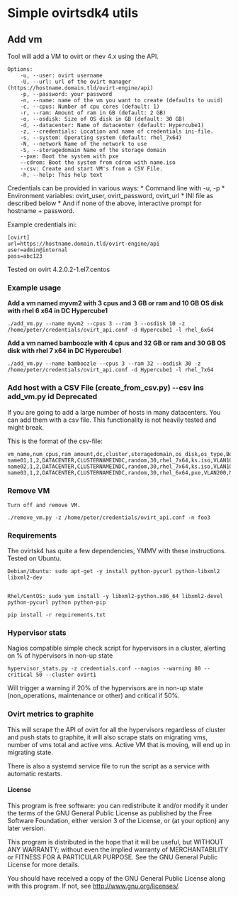 # Simple ovirtsdk4 utils

## Add  vm


Tool will add a VM to ovirt or rhev 4.x using the API.

    Options:
        -u, --user: ovirt username
        -U, --url: url of the ovirt manager (https://hostname.domain.tld/ovirt-engine/api)
        -p, --password: your password
        -n, --name: name of the vm you want to create (defaults to uuid)
        -c, --cpus: Number of cpu cores (default: 1)
        -r, --ram: Amount of ram in GB (default: 2 GB)
        -o, --osdisk: Size of OS disk in GB (default: 30 GB)
        -d, --datacenter: Name of datacenter (default: Hypercube1)
        -z, --credentials: Location and name of credentials ini-file.
        -s, --system: Operating system (default: rhel_7x64)
        -N, --network Name of the network to use
        -S, --storagedomain Name of the storage domain
        --pxe: Boot the system with pxe
        --cdrom: Boot the system from cdrom with name.iso
        --csv: Create and start VM's from a CSV File.
        -h, --help: This help text

Credentials can be provided in various ways:
    * Command line with -u, -p
    * Environment variables: ovirt_user, ovirt_password, ovirt_url
    * INI file as described below
    * And if none of the above, interactive prompt for hostname + password.

Example credentials ini:

    [ovirt]
    url=https://hostname.domain.tld/ovirt-engine/api
    user=admin@internal
    pass=abc123

Tested on ovirt 4.2.0.2-1.el7.centos

### Example usage

**Add a vm named myvm2 with 3 cpus and 3 GB or ram and 10 GB OS disk with rhel 6 x64 in DC Hypercube1**

    ./add_vm.py --name myvm2 --cpus 3 --ram 3 --osdisk 10 -z /home/peter/credentials/ovirt_api.conf -d Hypercube1 -l rhel_6x64

**Add a vm named bamboozle with 4 cpus and 32 GB or ram and 30 GB OS disk with rhel 7 x64 in DC Hypercube1**

    ./add_vm.py --name bamboozle --cpus 3 --ram 32 --osdisk 30 -z /home/peter/credentials/ovirt_api.conf -d Hypercube1 -l rhel_7x64


### Add host with a CSV File (create_from_csv.py) --csv ins add_vm.py id Deprecated

If you are going to add a large number of hosts in many datacenters. You can add them with a csv file.
This functionality is not heavily tested and might break.

This is the format of the csv-file:

    vm_name,num_cpus,ram_amount,dc,cluster,storagedomain,os_disk,os_type,BootDevice,network_name,Disk1,Disk2,Disk3,Disk4
    name01,1,2,DATACENTER,CLUSTERNAMEINDC,random,30,rhel_7x64,ks.iso,VLAN10,10:app,None,None,None
    name02,1,2,DATACENTER,CLUSTERNAMEINDC,random,30,rhel_7x64,ks.iso,VLAN10,10:app,10:misc,10:app2,10:misc2
    name03,1,2,DATACENTER,CLUSTERNAMEINDC,random,30,rhel_6x64,pxe,VLAN200,None,None,20:misc2,None


### Remove VM

    Turn off and remove VM.

    ./remove_vm.py -z /home/peter/credentials/ovirt_api.conf -n foo3


### Requirements

The ovirtsk4 has quite a few dependencies, YMMV with these instructions. Tested on Ubuntu.

    Debian/Ubuntu: sudo apt-get -y install python-pycurl python-libxml2 libxml2-dev


    Rhel/CentOS: sudo yum install -y libxml2-python.x86_64 libxml2-devel python-pycurl python python-pip

    pip install -r requirements.txt

### Hypervisor stats 

Nagios compatible simple check script for hypervisors in a cluster, alerting on % of hypervisors in non-up state 

    hypervisor_stats.py -z credentials.conf --nagios --warning 80 --critical 50 --cluster ovirt1 

Will trigger a warning if 20% of the hypervisors are in non-up state (non_operations, maintenance or other) and critical if 50%. 

### Ovirt metrics to graphite 

This will scrape the API of ovirt for all the hypervisors regardless of cluster and push stats to graphite, it will also scrape stats on migrating vms, number of vms total and active vms. Active VM that is moving, will end up in migrating state.

There is also a systemd service file to run the script as a service with automatic restarts. 


#### License

This program is free software: you can redistribute it and/or modify
it under the terms of the GNU General Public License as published by
the Free Software Foundation, either version 3 of the License, or
(at your option) any later version.

This program is distributed in the hope that it will be useful,
but WITHOUT ANY WARRANTY; without even the implied warranty of
MERCHANTABILITY or FITNESS FOR A PARTICULAR PURPOSE.  See the
GNU General Public License for more details.

You should have received a copy of the GNU General Public License
along with this program.  If not, see <http://www.gnu.org/licenses/>.
